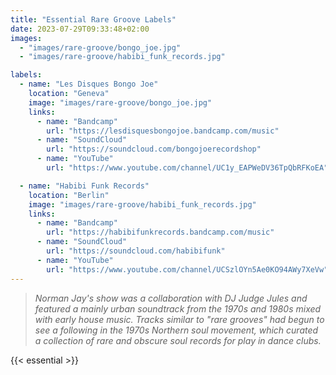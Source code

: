 ```yaml
---
title: "Essential Rare Groove Labels"
date: 2023-07-29T09:33:48+02:00
images:
  - "images/rare-groove/bongo_joe.jpg"
  - "images/rare-groove/habibi_funk_records.jpg"

labels:
  - name: "Les Disques Bongo Joe"
    location: "Geneva"
    image: "images/rare-groove/bongo_joe.jpg"
    links:
      - name: "Bandcamp"
        url: "https://lesdisquesbongojoe.bandcamp.com/music"
      - name: "SoundCloud"
        url: "https://soundcloud.com/bongojoerecordshop"
      - name: "YouTube"
        url: "https://www.youtube.com/channel/UC1y_EAPWeDV36TpQbRFKoEA"

  - name: "Habibi Funk Records"
    location: "Berlin"
    image: "images/rare-groove/habibi_funk_records.jpg"
    links:
      - name: "Bandcamp"
        url: "https://habibifunkrecords.bandcamp.com/music"
      - name: "SoundCloud"
        url: "https://soundcloud.com/habibifunk"
      - name: "YouTube"
        url: "https://www.youtube.com/channel/UCSzlOYn5Ae0KO94AWy7XeVw"
---
```


> *Norman Jay's show was a collaboration with DJ Judge Jules and featured a mainly urban soundtrack from the 1970s and 1980s mixed with early house music. Tracks similar to "rare grooves" had begun to see a following in the 1970s Northern soul movement, which curated a collection of rare and obscure soul records for play in dance clubs.*

{{< essential >}}